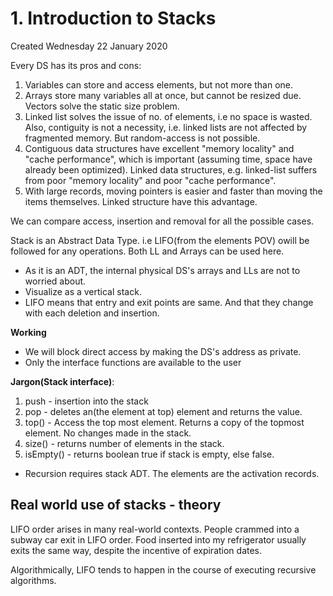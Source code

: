 # 1. Introduction to Stacks
Created Wednesday 22 January 2020

Every DS has its pros and cons:

1. Variables can store and access elements, but not more than one.
2. Arrays store many variables all at once, but cannot be resized due. Vectors solve the static size problem.
3. Linked list solves the issue of no. of elements, i.e no space is wasted. Also, contiguity is not a necessity, i.e. linked lists are not affected by fragmented memory. But random-access is not possible.
4. Contiguous data structures have excellent "memory locality" and "cache performance", which is important (assuming time, space have already been optimized). Linked data structures, e.g. linked-list suffers from poor "memory locality" and poor "cache performance".
5. With large records, moving pointers is easier and faster than moving the items themselves. Linked structure have this advantage.

We can compare access, insertion and removal for all the possible cases. 

Stack is an Abstract Data Type. i.e LIFO(from the elements POV) owill be followed for any operations. Both LL and Arrays can be used here.

* As it is an ADT, the internal physical DS's arrays and LLs are not to worried about.
* Visualize as a vertical stack.
* LIFO means that entry and exit points are same. And that they change with each deletion and insertion.


**Working**
* We will block direct access by making the DS's address as private.
* Only the interface functions are available to the user


**Jargon(Stack interface)**:
1. push - insertion into the stack
2. pop - deletes an(the element at top) element and returns the value.
3. top() - Access the top most element. Returns a copy of the topmost element. No changes made in the stack.  
4. size() - returns number of elements in the stack.
5. isEmpty() - returns boolean true if stack is empty, else false.

* Recursion requires stack ADT. The elements are the activation records.


## Real world use of stacks - theory
LIFO order arises in many real-world contexts. People crammed into a subway car exit in LIFO order. Food inserted into my refrigerator usually exits the same way, despite the incentive of expiration dates. 

Algorithmically, LIFO tends to happen in the course of executing recursive algorithms.